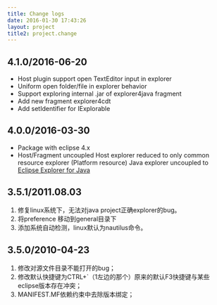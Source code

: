 ```yaml
---
title: Change logs
date: 2016-01-30 17:43:26
layout: project
title2: project.change
---
```


## 4.1.0/2016-06-20
- Host plugin support open TextEditor input in explorer
- Uniform open folder/file in explorer behavior
- Support exploring internal .jar of explorer4java fragment
- Add new fragment explorer4cdt
- Add setIdentifier for IExplorable

## 4.0.0/2016-03-30

- Package with eclipse 4.x
- Host/Fragment uncoupled
Host explorer reduced to only common resource explorer (Platform resource) 
Java explorer uncoupled to [Eclipse Explorer for Java](https://marketplace.eclipse.org/content/eclipse-explorer-java)

## 3.5.1/2011.08.03

1. 修复linux系统下，无法对java project正确explorer的bug。
2. 将preference 移动到general目录下
3. 添加系统自动检测，linux默认为nautilus命令。

## 3.5.0/2010-04-23

1. 修改对源文件目录不能打开的bug；
2. 修改默认快捷键为CTRL+`（1左边的那个）原来的默认F3快捷键与某些eclipse版本存在冲突；
3. MANIFEST.MF依赖约束中去除版本绑定；


